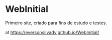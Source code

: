 # WebInitial
Primeiro site, criado para fins de estudo e testes. 

at https://eversonsilvadv.github.io/WebInitial/
